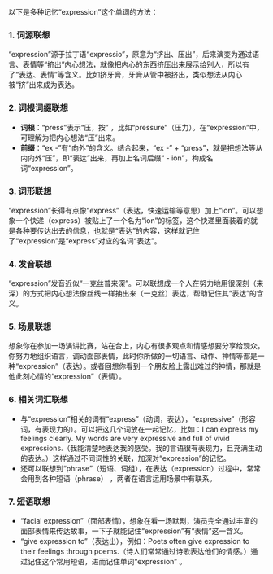 以下是多种记忆“expression”这个单词的方法：

### 1. 词源联想
“expression”源于拉丁语“expressio”，原意为“挤出、压出”，后来演变为通过语言、表情等“挤出”内心想法，就像把内心的东西挤压出来展示给别人，所以有了“表达、表情”等含义。比如挤牙膏，牙膏从管中被挤出，类似想法从内心被“挤”出来成为表达。

### 2. 词根词缀联想
 - **词根**：“press”表示“压，按” ，比如“pressure”（压力）。在“expression”中，可理解为把内心想法“压”出来。 
 - **前缀**：“ex -”有“向外”的含义。结合起来，“ex -” + “press”，就是把想法等从内向外“压”，即“表达”出来，再加上名词后缀“ - ion”，构成名词“expression”。

### 3. 词形联想
“expression”长得有点像“express”（表达，快速运输等意思）加上“ion”。可以想象一个快递（express）被贴上了一个名为“ion”的标签，这个快递里面装着的就是各种要传达出去的信息，也就是“表达”的内容，这样就记住了“expression”是“express”对应的名词“表达”。

### 4. 发音联想
“expression”发音近似“一克丝普来深”。可以联想成一个人在努力地用很深刻（来深）的方式把内心想法像丝线一样抽出来（一克丝）表达，帮助记住其“表达”的含义。

### 5. 场景联想
想象你在参加一场演讲比赛，站在台上，内心有很多观点和情感想要分享给观众。你努力地组织语言，调动面部表情，此时你所做的一切语言、动作、神情等都是一种“expression”（表达）。或者回想你看到一个朋友脸上露出难过的神情，那就是他此刻心情的“expression”（表情）。

### 6. 相关词汇联想
 - 与“expression”相关的词有“express”（动词，表达），“expressive”（形容词，有表现力的）。可以把这几个词放在一起记忆，比如：I can express my feelings clearly. My words are very expressive and full of vivid expressions.（我能清楚地表达我的感受。我的言语很有表现力，且充满生动的表达。）这样通过不同词性的关联，加深对“expression”的记忆。
 - 还可以联想到“phrase”（短语、词组），在表达（expression）过程中，常常会用到各种短语（phrase） ，两者在语言运用场景中有联系。

### 7. 短语联想
 - “facial expression”（面部表情），想象在看一场默剧，演员完全通过丰富的面部表情来传达故事，一下子就能记住“expression”有“表情”这一含义。
 - “give expression to”（表达出），例如：Poets often give expression to their feelings through poems.（诗人们常常通过诗歌表达他们的情感。）通过记住这个常用短语，进而记住单词“expression” 。 